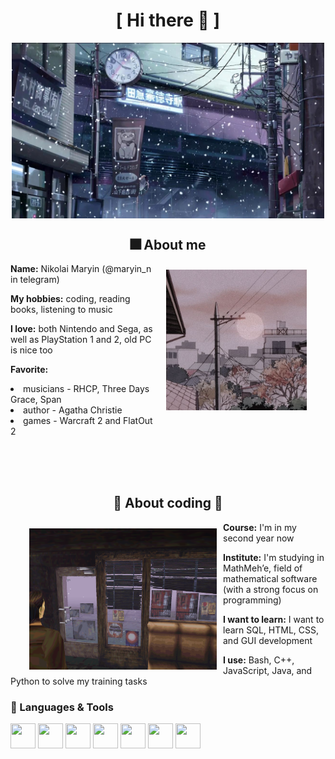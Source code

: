 
<body>
<h1 align="center">[  Hi there 🐙 ]</h1>

<div align="center">
    <img src="assets/snow.jpg" align="center" width="500" alt="snow in japan">
</div>


<div>
<h2 align="center"> 🎆 About me </h2>

<div align="center" style="padding-left: 20px; padding-right: 20px;">
    <img src="assets/sun.jpg" align="right" width="225" alt="sunset in fog" hspace="10" vspace="10">
</div>

<b>Name:</b> Nikolai Maryin (@maryin_n in telegram)

<b>My hobbies:</b> coding, reading books, listening to music

<b>I love:</b> both Nintendo and Sega, as well as PlayStation 1 and 2, old PC is nice too

<b>Favorite:</b> 
<li>musicians - RHCP, Three Days Grace, Span</li>
<li>author - Agatha Christie</li>
<li>games - Warcraft 2 and FlatOut 2</li>

</div>

<br><br><br>

<h2 align="center">🦀 About coding 🦞</h2>

<div align="center" style="padding-left: 20px; padding-right: 20px;">
    <img src="assets/sh.png" align="left" width="300" alt="Silent Hill cafe" hspace="10" vspace="10">
</div>

<div>
<b>Course:</b> I'm in my second year now<br>

<b>Institute:</b> I'm studying in MathMeh’e, field of mathematical software (with a strong focus on programming)

<b>I want to learn:</b> I want to learn SQL, HTML, CSS, and GUI development

<b>I use:</b> Bash, C++, JavaScript, Java, and Python to solve my training tasks

</div>

### 🚀 Languages & Tools

<div>
  <!-- Languages -->
  <img src="https://cdn.jsdelivr.net/gh/devicons/devicon/icons/bash/bash-original.svg" width="40" height="40"/>
  <img src="https://cdn.jsdelivr.net/gh/devicons/devicon/icons/cplusplus/cplusplus-original.svg" width="40" height="40"/>
  <img src="https://cdn.jsdelivr.net/gh/devicons/devicon/icons/javascript/javascript-original.svg" width="40" height="40"/>
  <img src="https://cdn.jsdelivr.net/gh/devicons/devicon/icons/java/java-original.svg" width="40" height="40"/>
  <img src="https://cdn.jsdelivr.net/gh/devicons/devicon/icons/python/python-original.svg" width="40" height="40"/>

  <!-- IDEs -->
  <img src="https://cdn.jsdelivr.net/gh/devicons/devicon/icons/vscode/vscode-original.svg" width="40" height="40"/>
  <img src="https://cdn.jsdelivr.net/gh/devicons/devicon/icons/intellij/intellij-original.svg" width="40" height="40"/>
</div>


<br><br><br>

</body>